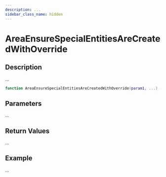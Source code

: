 ```yaml
---
description: ...
sidebar_class_name: hidden
---
```


# AreaEnsureSpecialEntitiesAreCreatedWithOverride

## Description

...

```lua
function AreaEnsureSpecialEntitiesAreCreatedWithOverride(param1, ...) --[[ ... ]] end
```

## Parameters

...

## Return Values

...

## Example

...

